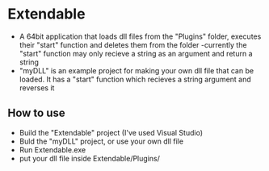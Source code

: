 # Extendable
* A 64bit application that loads dll files from the "Plugins" folder, executes their "start" function and deletes them from the folder -currently the "start" function may only recieve a string as an argument and return a string
* "myDLL" is an example project for making your own dll file that can be loaded. It has a "start" function which recieves a string argument and reverses it

## How to use
* Build the "Extendable" project (I've used Visual Studio)
* Buld the "myDLL" project, or use your own dll file
* Run Extendable.exe
* put your dll file inside Extendable/Plugins/
